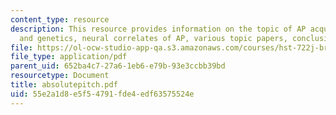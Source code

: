 ```yaml
---
content_type: resource
description: This resource provides information on the topic of AP acquisition, AP
  and genetics, neural correlates of AP, various topic papers, conclusion and references.
file: https://ol-ocw-studio-app-qa.s3.amazonaws.com/courses/hst-722j-brain-mechanisms-for-hearing-and-speech-fall-2005/55e2a1d8e5f54791fde4edf63575524e_absolutepitch.pdf
file_type: application/pdf
parent_uid: 652ba4c7-27a6-1eb6-e79b-93e3ccbb39bd
resourcetype: Document
title: absolutepitch.pdf
uid: 55e2a1d8-e5f5-4791-fde4-edf63575524e
---
```

